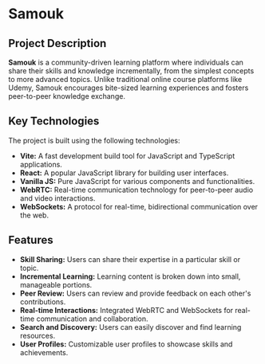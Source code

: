 # Samouk

## Project Description

**Samouk** is a community-driven learning platform where individuals can share their skills and knowledge incrementally, from the simplest concepts to more advanced topics. Unlike traditional online course platforms like Udemy, Samouk encourages bite-sized learning experiences and fosters peer-to-peer knowledge exchange.

## Key Technologies

The project is built using the following technologies:
- **Vite:** A fast development build tool for JavaScript and TypeScript applications.
- **React:** A popular JavaScript library for building user interfaces.
- **Vanilla JS:** Pure JavaScript for various components and functionalities.
- **WebRTC:** Real-time communication technology for peer-to-peer audio and video interactions.
- **WebSockets:** A protocol for real-time, bidirectional communication over the web.

## Features

- **Skill Sharing:** Users can share their expertise in a particular skill or topic.
- **Incremental Learning:** Learning content is broken down into small, manageable portions.
- **Peer Review:** Users can review and provide feedback on each other's contributions.
- **Real-time Interactions:** Integrated WebRTC and WebSockets for real-time communication and collaboration.
- **Search and Discovery:** Users can easily discover and find learning resources.
- **User Profiles:** Customizable user profiles to showcase skills and achievements.



